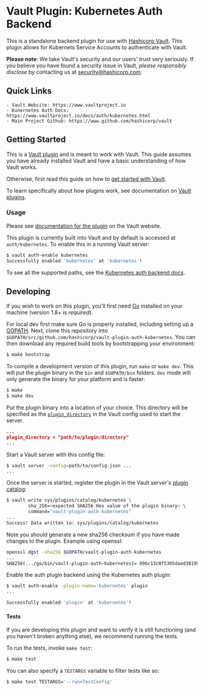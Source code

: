 # Vault Plugin: Kubernetes Auth Backend

This is a standalone backend plugin for use with [Hashicorp Vault](https://www.github.com/hashicorp/vault).
This plugin allows for Kubernets Service Accounts to authenticate with Vault.

**Please note**: We take Vault's security and our users' trust very seriously. If you believe you have found a security issue in Vault, _please responsibly disclose_ by contacting us at [security@hashicorp.com](mailto:security@hashicorp.com).

## Quick Links
    - Vault Website: https://www.vaultproject.io
    - Kunernetes Auth Docs: https://www.vaultproject.io/docs/auth/kubernetes.html
    - Main Project Github: https://www.github.com/hashicorp/vault


## Getting Started

This is a [Vault plugin](https://www.vaultproject.io/docs/internals/plugins.html)
and is meant to work with Vault. This guide assumes you have already installed Vault
and have a basic understanding of how Vault works.

Otherwise, first read this guide on how to [get started with Vault](https://www.vaultproject.io/intro/getting-started/install.html).

To learn specifically about how plugins work, see documentation on [Vault plugins](https://www.vaultproject.io/docs/internals/plugins.html).

### Usage

Please see [documentation for the plugin](https://www.vaultproject.io/docs/auth/kubernetes.html)
on the Vault website.

This plugin is currently built into Vault and by default is accessed
at `auth/kubernetes`. To enable this in a running Vault server:

```sh
$ vault auth-enable kubernetes
Successfully enabled 'kubernetes' at 'kubernetes'!
```

To see all the supported paths, see the [Kubernetes auth backend docs](https://www.vaultproject.io/docs/auth/kubernetes.html).

## Developing

If you wish to work on this plugin, you'll first need
[Go](https://www.golang.org) installed on your machine
(version 1.8+ is *required*).

For local dev first make sure Go is properly installed, including
setting up a [GOPATH](https://golang.org/doc/code.html#GOPATH).
Next, clone this repository into
`$GOPATH/src/github.com/hashicorp/vault-plugin-auth-kubernetes`.
You can then download any required build tools by bootstrapping your
environment:

```sh
$ make bootstrap
```

To compile a development version of this plugin, run `make` or `make dev`.
This will put the plugin binary in the `bin` and `$GOPATH/bin` folders. `dev`
mode will only generate the binary for your platform and is faster:

```sh
$ make
$ make dev
```

Put the plugin binary into a location of your choice. This directory
will be specified as the [`plugin_directory`](https://www.vaultproject.io/docs/configuration/index.html#plugin_directory)
in the Vault config used to start the server.

```json
...
plugin_directory = "path/to/plugin/directory"
...
```

Start a Vault server with this config file:
```sh
$ vault server -config=path/to/config.json ...
...
```

Once the server is started, register the plugin in the Vault server's [plugin catalog](https://www.vaultproject.io/docs/internals/plugins.html#plugin-catalog):

```sh
$ vault write sys/plugins/catalog/kubernetes \
        sha_256=<expected SHA256 Hex value of the plugin binary> \
        command="vault-plugin-auth-kubernetes"
...
Success! Data written to: sys/plugins/catalog/kubernetes
```

Note you should generate a new sha256 checksum if you have made changes
to the plugin. Example using openssl:

```sh
openssl dgst -sha256 $GOPATH/vault-plugin-auth-kubernetes
...
SHA256(.../go/bin/vault-plugin-auth-kubernetes)= 896c13c0f5305daed381952a128322e02bc28a57d0c862a78cbc2ea66e8c6fa1
```

Enable the auth plugin backend using the Kubernetes auth plugin:

```sh
$ vault auth-enable -plugin-name='kubernetes' plugin
...

Successfully enabled 'plugin' at 'kubernetes'!
```

#### Tests

If you are developing this plugin and want to verify it is still
functioning (and you haven't broken anything else), we recommend
running the tests.

To run the tests, invoke `make test`:

```sh
$ make test
```

You can also specify a `TESTARGS` variable to filter tests like so:

```sh
$ make test TESTARGS='--run=TestConfig'
```
